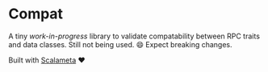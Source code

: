 # Compat

A tiny _work-in-progress_ library to validate compatability between RPC traits and data classes.
Still not being used. 😄 Expect breaking changes.

Built with [Scalameta](https://github.com/scalameta/scalameta) ❤️